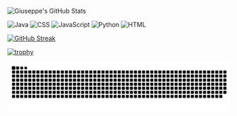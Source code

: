 ![Giuseppe's GitHub Stats](https://github-readme-stats.vercel.app/api?username=GiuseppeGambardella&show_icons=true&count_private=true&theme=tokyonight)

![Java](https://img.shields.io/badge/Java-informational?style=flat&logo=java&logoColor=white)
![CSS](https://img.shields.io/badge/CSS-informational?style=flat&logo=css&logoColor=white)
![JavaScript](https://img.shields.io/badge/JavaScript-informational?style=flat&logo=javascript&logoColor=white)
![Python](https://img.shields.io/badge/Python-informational?style=flat&logo=python&logoColor=white)
![HTML](https://img.shields.io/badge/HTML-informational?style=flat&logo=html&logoColor=white)

[![GitHub Streak](https://streak-stats.demolab.com/?user=GiuseppeGambardella&theme=tokyonight)](https://git.io/streak-stats)

[![trophy](https://github-profile-trophy.vercel.app/?username=GiuseppeGambardella&theme=tokyonight&no-frame=true)](https://github.com/ryo-ma/github-profile-trophy)

![GitHub Snake](https://raw.githubusercontent.com/GiuseppeGambardella/GiuseppeGambardella/main/dist/github-contribution-grid-snake-dark.svg)



<!--
**GiuseppeGambardella/GiuseppeGambardella** is a ✨ _special_ ✨ repository because its `README.md` (this file) appears on your GitHub profile.

Here are some ideas to get you started:

- 🔭 I’m currently working on ...
- 🌱 I’m currently learning ...
- 👯 I’m looking to collaborate on ...
- 🤔 I’m looking for help with ...
- 💬 Ask me about ...
- 📫 How to reach me: ...
- 😄 Pronouns: ...
- ⚡ Fun fact: ...
-->
